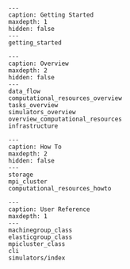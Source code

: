 
```{include} Home.md
```

```{toctree}
---
caption: Getting Started
maxdepth: 1
hidden: false
---
getting_started
```



```{toctree}
---
caption: Overview
maxdepth: 2
hidden: false
---
data_flow
computational_resources_overview
tasks_overview
simulators_overview
overview_computational_resources
infrastructure
```



```{toctree}
---
caption: How To
maxdepth: 2
hidden: false
---
storage
mpi_cluster
computational_resources_howto
```


```{toctree}
---
caption: User Reference
maxdepth: 1
---
machinegroup_class
elasticgroup_class
mpicluster_class
cli
simulators/index
```
